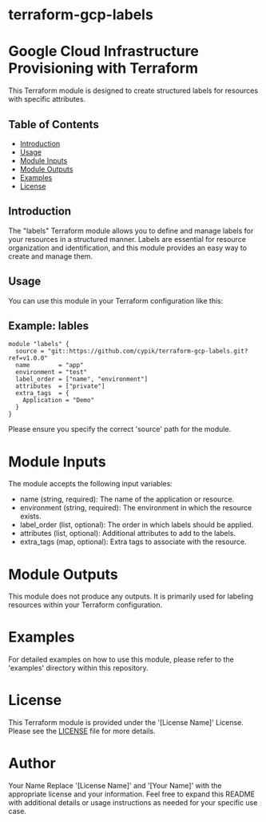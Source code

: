 # terraform-gcp-labels
# Google Cloud Infrastructure Provisioning with Terraform

This Terraform module is designed to create structured labels for resources with specific attributes.

## Table of Contents

- [Introduction](#introduction)
- [Usage](#usage)
- [Module Inputs](#module-inputs)
- [Module Outputs](#module-outputs)
- [Examples](#examples)
- [License](#license)

## Introduction

The "labels" Terraform module allows you to define and manage labels for your resources in a structured manner. Labels are essential for resource organization and identification, and this module provides an easy way to create and manage them.

## Usage

You can use this module in your Terraform configuration like this:
## Example: lables
```hcl
module "labels" {
  source = "git::https://github.com/cypik/terraform-gcp-labels.git?ref=v1.0.0"
  name        = "app"
  environment = "test"
  label_order = ["name", "environment"]
  attributes  = ["private"]
  extra_tags  = {
    Application = "Demo"
  }
}
```
Please ensure you specify the correct 'source' path for the module.
# Module Inputs
The module accepts the following input variables:

- name (string, required): The name of the application or resource.
- environment (string, required): The environment in which the resource exists.
- label_order (list, optional): The order in which labels should be applied.
- attributes (list, optional): Additional attributes to add to the labels.
- extra_tags (map, optional): Extra tags to associate with the resource.
# Module Outputs
This module does not produce any outputs. It is primarily used for labeling resources within your Terraform configuration.

# Examples
For detailed examples on how to use this module, please refer to the 'examples' directory within this repository.

# License
This Terraform module is provided under the '[License Name]' License. Please see the [LICENSE](https://github.com/cypik/terraform-gcp-labels/blob/master/LICENSE) file for more details.

# Author
Your Name
Replace '[License Name]' and '[Your Name]' with the appropriate license and your information. Feel free to expand this README with additional details or usage instructions as needed for your specific use case.
